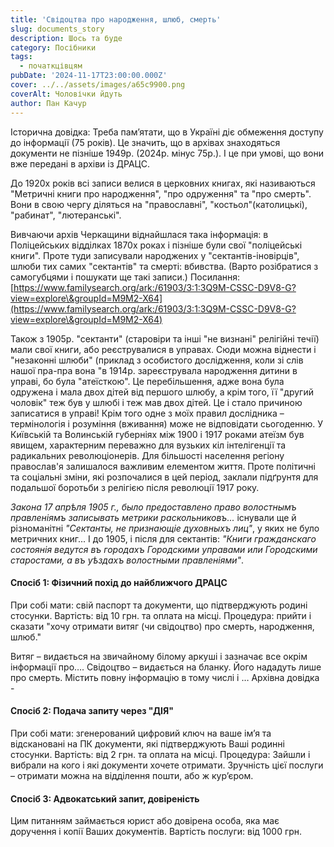 ```yaml
---
title: 'Свідоцтва про народження, шлюб, смерть'
slug: documents_story
description: Шось та буде
category: Посібники
tags:
  - початкцівцям
pubDate: '2024-11-17T23:00:00.000Z'
cover: ../../assets/images/a65c9900.png
coverAlt: Чоловічки йдуть
author: Пан Качур
---
```



Історична довідка:
Треба пам’ятати, що в Україні діє обмеження доступу до інформації (75 років). Це значить, що в архівах знаходяться документи не пізніше 1949р. (2024р. мінус 75р.). І це при умові, що вони вже передані в архіви із ДРАЦС.

До 1920х років всі записи велися в церковних книгах, які називаються "Метричні книги про народження", "про одруження" та "про смерть". Вони в свою чергу діляться на "православні", "костьол"(католицькі), "рабинат", "лютеранські".

Вивчаючи архів Черкащини віднайшлася така інформація: в Поліцейських відділках 1870х роках і пізніше були свої "поліцейські книги". Проте туди записували народжених у "сектантів-іновірців", шлюби тих самих "сектантів" та смерті: вбивства. (Варто розібратися з самогубцями і пошукати ще такі записи.) Посилання: [https://www.familysearch.org/ark:/61903/3:1:3Q9M-CSSC-D9V8-G?view=explore\&groupId=M9M2-X64](https://www.familysearch.org/ark:/61903/3:1:3Q9M-CSSC-D9V8-G?view=explore\&groupId=M9M2-X64)

Також з 1905р. "сектанти" (старовіри та інші "не визнані" релігійні течії) мали свої книги, або реєструвалися в управах. Сюди можна віднести і "незаконні шлюби" (приклад з особистого дослідження, коли зі слів нашої пра-пра вона "в 1914р. зареєструвала народження дитини в управі, бо була "атеїсткою". Це перебільшення, адже вона була одружена і мала двох дітей від першого шлюбу, а крім того, її "другий чоловік" теж був у шлюбі і теж мав двох дітей. Це і стало причиною записатися в управі!
Крім того одне з моїх правил дослідника – термінологія і розуміння (вживання) може не відповідати сьогоденню.
У Київській та Волинській губерніях між 1900 і 1917 роками атеїзм був явищем, характерним переважно для вузьких кіл інтелігенції та радикальних революціонерів. Для більшості населення регіону православ'я залишалося важливим елементом життя. Проте політичні та соціальні зміни, які розпочалися в цей період, заклали підґрунтя для подальшої боротьби з релігією після революції 1917 року.

*Закона 17 апрѣля 1905 г., было предоставлено право волостнымъ правленіямъ записывать метрики раскольниковъ...* існували ще й різноманітні *"Сектанты, не признающіе духовныхъ лиц"*, у яких не було метричних книг... І до 1905, і після для сектантів: *"Книги гражданскаго состоянія ведутся въ городахъ Городскими управами или Городскими старостами, а въ уѣздахъ волостными правленіями"*.

#### Спосіб 1: Фізичний похід до найближчого ДРАЦС

При собі мати: свій паспорт та документи, що підтверджують родині стосунки. Вартість: від 10 грн. та оплата на місці.
Процедура: прийти і сказати "хочу отримати витяг (чи свідоцтво) про смерть, народження, шлюб."

Витяг – видається на звичайному білому аркуші і зазначає все окрім інформації про….
Свідоцтво – видається на бланку. Його нададуть лише про смерть. Містить повну інформацію в тому числі і …
Архівна довідка -

#### Спосіб 2: Подача запиту через "ДІЯ"

При собі мати: згенерований цифровий ключ на ваше ім’я та відскановані на ПК документи, які підтверджують Ваші родинні стосунки.
Вартість: від 2 грн. та оплата на місці.
Процедура:
Зайшли і вибрали на кого і які документи хочете отримати.
Зручність цієї послуги – отримати можна на відділення пошти, або ж кур’єром.

<!-- #### Спосіб 3 Відправка запиту на е-майл? (перевірити, чи можна так) -->

#### Спосіб 3: Адвокатський запит, довіреність

Цим питанням займається юрист або довірена особа, яка має доручення і копії Ваших документів.
Вартість послуги: від 1000 грн.
